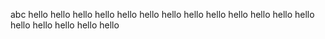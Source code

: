 abc
hello
hello
hello
hello
hello
hello
hello
hello
hello
hello
hello
hello
hello
hello
hello
hello
hello
hello
